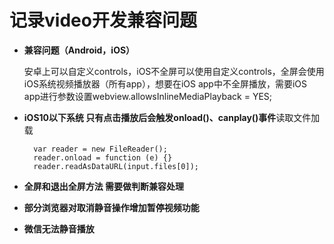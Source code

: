 # 记录video开发兼容问题

- **兼容问题（Android，iOS）**
    
    安卓上可以自定义controls，iOS不全屏可以使用自定义controls，全屏会使用iOS系统视频播放器（所有app），想要在iOS app中不全屏播放，需要iOS app进行参数设置webview.allowsInlineMediaPlayback = YES;
    
- **iOS10以下系统 只有点击播放后会触发onload()、canplay()事件**读取文件加载

        var reader = new FileReader();
        reader.onload = function (e) {}
        reader.readAsDataURL(input.files[0]);

- **全屏和退出全屏方法 需要做判断兼容处理**

- **部分浏览器对取消静音操作增加暂停视频功能**

- **微信无法静音播放**
